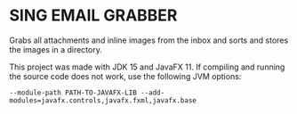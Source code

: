 # SING EMAIL GRABBER
Grabs all attachments and inline images from the inbox and sorts and stores the images in a directory.

This project was made with JDK 15 and JavaFX 11.
If compiling and running the source code does not work, use the following JVM options:
```
--module-path PATH-TO-JAVAFX-LIB --add-modules=javafx.controls,javafx.fxml,javafx.base
```
